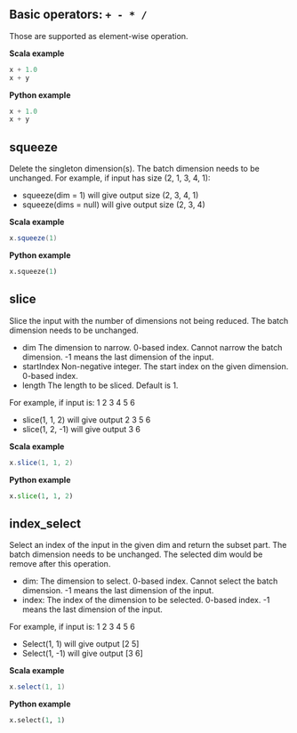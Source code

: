 ## Basic operators: `+ - * /`
Those are supported as element-wise operation.

**Scala example**
```scala
x + 1.0
x + y
```


**Python example**
```python
x + 1.0
x + y
```

## squeeze
   Delete the singleton dimension(s).
   The batch dimension needs to be unchanged.
   For example, if input has size (2, 1, 3, 4, 1):
   - squeeze(dim = 1) will give output size (2, 3, 4, 1)
   - squeeze(dims = null) will give output size (2, 3, 4)

**Scala example**
```scala
x.squeeze(1)
```


**Python example**
```python
x.squeeze(1)
```

## slice
Slice the input with the number of dimensions not being reduced.
The batch dimension needs to be unchanged.
- dim The dimension to narrow. 0-based index. Cannot narrow the batch dimension.
     -1 means the last dimension of the input.
- startIndex Non-negative integer. The start index on the given dimension. 0-based index.
- length The length to be sliced. Default is 1.

For example, 
if input is:
1 2 3
4 5 6
- slice(1, 1, 2) will give output
2 3
5 6
- slice(1, 2, -1) will give output
3
6
       

**Scala example**
```scala
x.slice(1, 1, 2)
```


**Python example**
```python
x.slice(1, 1, 2)
```

## index_select
 Select an index of the input in the given dim and return the subset part.
 The batch dimension needs to be unchanged.
 The selected dim would be remove after this operation.
 - dim: The dimension to select. 0-based index. Cannot select the batch dimension.
                 -1 means the last dimension of the input.
 - index: The index of the dimension to be selected. 0-based index.
                -1 means the last dimension of the input.
  
 For example, if input is:
           1 2 3
           4 5 6
 - Select(1, 1) will give output [2 5]
 - Select(1, -1) will give output [3 6]
       

**Scala example**
```scala
x.select(1, 1)
```


**Python example**
```python
x.select(1, 1)
```
